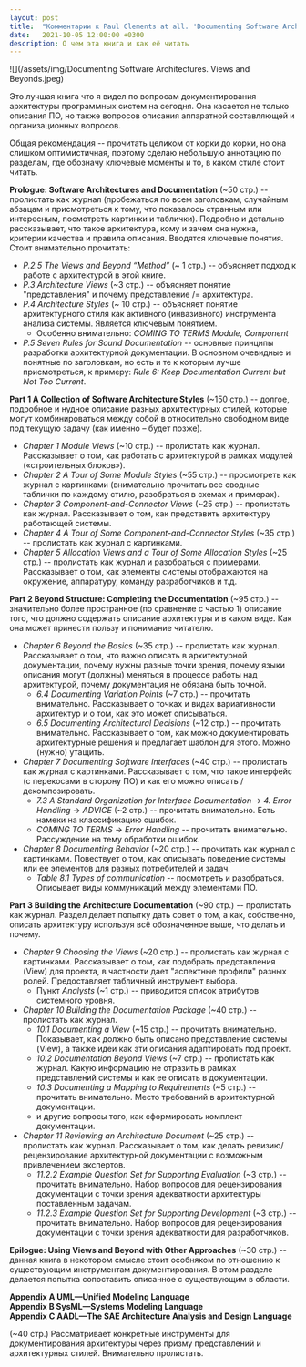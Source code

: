 ```yaml
---
layout: post
title:  "Комментарии к Paul Clements at all. 'Documenting Software Architectures. Views and Beyonds'"
date:   2021-10-05 12:00:00 +0300
description: О чем эта книга и как её читать
---
```


![](/assets/img/Documenting Software Architectures. Views and Beyonds.jpeg)

Это лучшая книга что я видел по вопросам документирования архитектуры программных систем на сегодня. Она касается не только описания ПО, но также вопросов описания аппаратной составляющей и организационных вопросов.

Общая рекомендация -- прочитать целиком от корки до корки, но она слишком оптимистичная, поэтому сделаю небольшую аннотацию по разделам, где обозначу ключевые моменты и то, в каком стиле стоит читать.

**Prologue: Software Architectures and Documentation** (~50 стр.) -- пролистать как журнал (пробежаться по всем заголовкам, случайным абзацам и присмотреться к тому, что показалось странным или интересным, посмотреть картинки и таблички). Подробно и детально рассказывает, что такое архитектура, кому и зачем она нужна, критерии качества и правила описания. Вводятся ключевые понятия. Стоит внимательно прочитать:

- *P.2.5 The Views and Beyond “Method”* (~ 1 стр.) -- объясняет подход к работе с архитектурой в этой книге.
- *P.3 Architecture Views* (~3 стр.) -- объясняет понятие "представления" и почему представление /= архитектура.
- *P.4 Architecture Styles* (~ 10 стр.) -- объясняет понятие архитектурного стиля как активного (инвазивного) инструмента анализа системы. Является ключевым понятием.
  - Особенно внимательно: *COMING TO TERMS Module, Component*
- *P.5 Seven Rules for Sound Documentation* -- основные принципы разработки архитектурной документации. В основном очевидные и понятные по заголовкам, но есть и те к которым лучше присмотреться, к примеру: *Rule 6: Keep Documentation Current but Not Too Current*.

**Part 1 A Collection of Software Architecture Styles** (~150 стр.) -- долгое, подробное и нудное описание разных архитектурных стилей, которые могут комбинироваться между собой в относительно свободном виде под текущую задачу (как именно – будет позже).

- *Chapter 1 Module Views* (~10 стр.) -- пролистать как журнал. Рассказывает о том, как работать с архитектурой в рамках модулей («строительных блоков»).
- *Chapter 2 A Tour of Some Module Styles* (~55 стр.) -- просмотреть как журнал с картинками (внимательно прочитать все сводные таблички по каждому стилю, разобраться в схемах и примерах).
- *Chapter 3 Component-and-Connector Views* (~25 стр.) -- пролистать как журнал. Рассказывает о том, как представить архитектуру работающей системы.
- *Chapter 4 A Tour of Some Component-and-Connector Styles* (~35 стр.) -- пролистать как журнал с картинками.
- *Сhapter 5 Allocation Views and a Tour of Some Allocation Styles* (~25 стр.) -- пролистать как журнал и разобраться с примерами. Рассказывает о том, как элементы системы отображаются на окружение, аппаратуру, команду разработчиков и т.д.

**Part 2 Beyond Structure: Completing the Documentation** (~95 стр.) -- значительно более пространное (по сравнение с частью 1) описание того, что должно содержать описание архитектуры и в каком виде. Как она может принести пользу и понимание читателю.

- *Chapter 6 Beyond the Basics* (~35 стр.) -- пролистать как журнал. Рассказывает о том, что важно описать в архитектурной документации, почему нужны разные точки зрения, почему языки описания могут (должны) меняться в процессе работы над архитектурой, почему документация не обязана быть точной.
  - *6.4 Documenting Variation Points* (~7 стр.) -- прочитать внимательно. Рассказывает о точках и видах вариативности архитектур и о том, как это может описываться.
  - *6.5 Documenting Architectural Decisions* (~12 стр.) -- прочитать внимательно. Рассказывает о том, как можно документировать архитектурные решения и предлагает шаблон для этого. Можно (нужно) утащить.
- *Chapter 7 Documenting Software Interfaces* (~40 стр.) -- пролистать как журнал с картинками. Рассказывает о том, что такое интерфейс (с перекосами в сторону ПО) и как его можно описать / декомпозировать.
  - *7.3 A Standard Organization for Interface Documentation* -> *4. Error Handling* -> *ADVICE* (~2 стр.) -- прочитать внимательно. Есть намеки на классификацию ошибок.
  - *COMING TO TERMS* -> *Error Handling* -- прочитать внимательно. Рассуждение на тему обработки ошибок.
- *Chapter 8 Documenting Behavior* (~20 стр.) -- прочитать как журнал с картинками. Повествует о том, как описывать поведение системы или ее элементов для разных потребителей и задач.
  - *Table 8.1 Types of communication* -- посмотреть и разобраться. Описывает виды коммуникаций между элементами ПО.

**Part 3 Building the Architecture Documentation** (~90 стр.) -- пролистать как журнал. Раздел делает попытку дать совет о том, а как, собственно, описать архитектуру используя всё обозначенное выше, что делать и почему.

- *Chapter 9 Choosing the Views* (~20 стр.) -- пролистать как журнал с картинками. Рассказывает о том, как подобрать представления (View) для проекта, в частности дает "аспектные профили" разных ролей. Предоставляет табличный инструмент выбора.
  - Пункт *Analysts* (~1 стр.) -- приводится список атрибутов системного уровня.
- *Chapter 10 Building the Documentation Package* (~40 стр.) -- пролистать как журнал.
  - *10.1 Documenting a View* (~15 стр.) -- прочитать внимательно. Показывает, как должно быть описано представление системы (View), а также идеи как эти описания адаптировать под проект.
  - *10.2 Documentation Beyond Views* (~7 стр.) -- пролистать как журнал. Какую информацию не отразить в рамках представлений системы и как ее описать в документации.
  - *10.3 Documenting a Mapping to Requirements* (~5 стр.) -- прочитать внимательно. Место требований в архитектурной документации.
  - и другие вопросы того, как сформировать комплект документации.
- *Chapter 11 Reviewing an Architecture Document* (~25 стр.) -- пролистать как журнал. Рассказывает о том, как делать ревизию/рецензирование архитектурной документации с возможным привлечением экспертов.
  - *11.2.2 Example Question Set for Supporting Evaluation* (~3 стр.) -- прочитать внимательно. Набор вопросов для рецензирования документации с точки зрения адекватности архитектуры поставленным задачам.
  - *11.2.3 Example Question Set for Supporting Development* (~3 стр.) -- прочитать внимательно. Набор вопросов для рецензирования документации с точки зрения адекватности для разработчиков.

**Epilogue: Using Views and Beyond with Other Approaches** (~30 стр.) -- данная книга в некотором смысле стоит особняком по отношению к существующим инструментам документирования. В этом разделе делается попытка сопоставить описанное с существующим в области.

**Appendix A UML—Unified Modeling Language** <br/>
**Appendix B SysML—Systems Modeling Language** <br/>
**Appendix C AADL—The SAE Architecture Analysis and Design Language**

(~40 стр.) Рассматривает конкретные инструменты для документирования архитектуры через призму представлений и архитектурных стилей. Внимательно пролистать.
